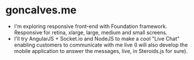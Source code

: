 <h1>goncalves.me</h1>
<ul>
	<li>I'm exploring responsive front-end with Foundation framework. Responsive for retina, xlarge, large, medium and small screens. </li>
	<li>I'll try AngularJS + Socket.io and NodeJS to make a cool "Live Chat" enabling customers to communicate with me live (I will also develop the mobile application to answer the messages, live, in Steroids.js for sure).</li>
</ul>